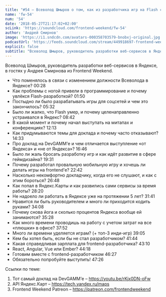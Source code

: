 ```yaml
---
title: "#54 – Всеволод Шмыров о том, как из разработчика игр на Flash стать тимлидом в Яндексе"
name: 'fw-54'
num: '54'
date: '2018-05-27T21:17:02+02:00'
scLink: 'https://soundcloud.com/frontend-weekend/fw-54'
author: 'Андрей Смирнов'
image: 'https://i1.sndcdn.com/avatars-000358703579-bnobxj-original.jpg'
podcastUrl: 'https://feeds.soundcloud.com/stream/449918697-frontend-weekend-fw-54.m4a'
explicit: false
subtitle: "Всеволод Шмыров, руководитель разработки веб-сервисов в Яндексе, в гостях у Андрея Смирнова из Frontend Weekend.  "
---
```

Всеволод Шмыров, руководитель разработки веб-сервисов в Яндексе, в гостях у Андрея Смирнова из Frontend Weekend.  

- Что поменялось в связи с изменением должности Всеволода в Яндексе? <timecode>00:28</timecode>
- Как проблемы с ногой привели в программирование и почему увлёкся Flash-разработкой? <timecode>01:50</timecode>
- Постыдно ли было разрабатывать игры для соцсетей и чем это закончилось? <timecode>05:32</timecode>
- Было ли жалко, что Flash умер, и почему целенаправленно устраивался в Яндекс? <timecode>08:42</timecode>
- В какой момент и почему начал выступать на митапах и конференциях? <timecode>12:13</timecode>
- Как придумываются темы для доклада и почему часто отказывают? <timecode>14:33</timecode>
- Про доклад на DevGAMM’е и чем отличается выступление «от Яндекса» и «не от Яндекса»? <timecode>16:46</timecode>
- Было ли жаль бросать разработку игр и как идёт развитие в сфере геймдизайна? <timecode>19:31</timecode>
- Почему разработал провальную мобильную игру и хочешь ли делать игры на frontend’е? <timecode>22:42</timecode>
- Насколько некомфортно докладчику, когда его не слушают, и как с этим бороться? <timecode>26:48</timecode>
- Как попал в Яндекс.Карты и как развились сами сервисы за время работы? <timecode>28:20</timecode>
- Не надоело ли работать в Яндексе уже на протяжении 5 лет? <timecode>31:41</timecode>
- Нравится ли быть руководителем и много ли приходится кодить руками? <timecode>34:08</timecode>
- Почему снова йога и сколько процентов Яндекса вообще ей занимаются? <timecode>35:28</timecode>
- Как много времени проводишь на работу с учетом затрат на все «плюшки» в офисе? <timecode>37:52</timecode>
- Много ли времени уделяется играм? (+ топ-3 инди-игр) <timecode>39:05</timecode>
- Кем бы хотел быть, если бы не стал разработчиком? <timecode>41:44</timecode>
- Какая справедливая зарплата для frontend-разработчика? <timecode>43:10</timecode>
- React, Angular, Vue или Ember? <timecode>44:18</timecode>
- Готовим вместе с frontend-разработчиком <timecode>46:27</timecode>
- Обязательно попробуйте выступить! <timecode>47:26</timecode>

Ссылки по теме:
1) Тот самый доклад на DevGAMM’е – https://youtu.be/rKjx0DN-oFw
2) API Яндекс.Карт – https://tech.yandex.ru/maps
3) Frontend Weekend Patreon – https://patreon.com/frontendweekend